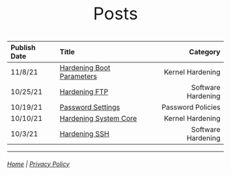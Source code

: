 <p style="text-align: center; font-size: 40px;">Posts</p>


|Publish Date|Title|Category|
|:-  |:-| -:|
|11/8/21    |[Hardening Boot Parameters](https://mksipe.github.io/mksipe/posts/hardenbootparams)|Kernel Hardening|
|10/25/21   |[Hardening FTP](https://mksipe.github.io/mksipe/posts/hardeningFTP)|Software Hardening|
|10/19/21   |[Password Settings](https://mksipe.github.io/mksipe/posts/passsettings)|Password Policies|
|10/10/21   |[Hardening System Core](https://mksipe.github.io/mksipe/posts/hardenlinuxcore)|Kernel Hardening|
|10/3/21    |[Hardening SSH](https://mksipe.github.io/mksipe/posts/hardeningssh)|Software Hardening|

---

###### [Home](https://mksipe.github.io/mksipe/) | [Privacy Policy](https://mksipe.github.io/mksipe/Privacy)